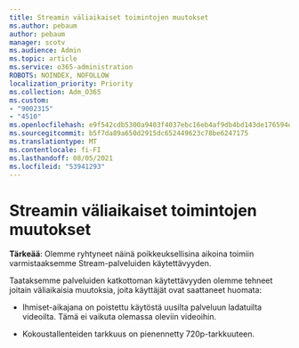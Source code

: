 ```yaml
---
title: Streamin väliaikaiset toimintojen muutokset
ms.author: pebaum
author: pebaum
manager: scotv
ms.audience: Admin
ms.topic: article
ms.service: o365-administration
ROBOTS: NOINDEX, NOFOLLOW
localization_priority: Priority
ms.collection: Adm_O365
ms.custom:
- "9002315"
- "4510"
ms.openlocfilehash: e9f542cdb5300a9403f4037ebc16eb4af9db4bd143de176594efb0c3bee00f55
ms.sourcegitcommit: b5f7da89a650d2915dc652449623c78be6247175
ms.translationtype: MT
ms.contentlocale: fi-FI
ms.lasthandoff: 08/05/2021
ms.locfileid: "53941293"
---
```

# <a name="stream-temporary-feature-adjustments"></a>Streamin väliaikaiset toimintojen muutokset

**Tärkeää**: Olemme ryhtyneet näinä poikkeuksellisina aikoina toimiin varmistaaksemme Stream-palveluiden käytettävyyden.

Taataksemme palveluiden katkottoman käytettävyyden olemme tehneet joitain väliaikaisia muutoksia, joita käyttäjät ovat saattaneet huomata: 

- Ihmiset-aikajana on poistettu käytöstä uusilta palveluun ladatuilta videoilta. Tämä ei vaikuta olemassa oleviin videoihin.

- Kokoustallenteiden tarkkuus on pienennetty 720p-tarkkuuteen.
